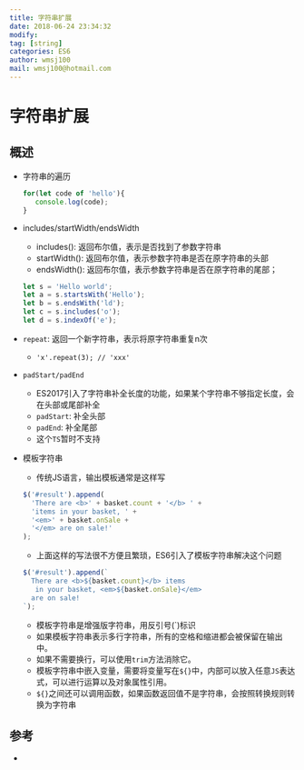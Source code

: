 ```yaml
---
title: 字符串扩展 
date: 2018-06-24 23:34:32	
modify: 
tag: [string]
categories: ES6
author: wmsj100
mail: wmsj100@hotmail.com
---
```


# 字符串扩展

## 概述
- 字符串的遍历
	```ts
	for(let code of 'hello'){
	   console.log(code);
	}
	```

- includes/startWidth/endsWidth
	- includes(): 返回布尔值，表示是否找到了参数字符串
	- startWidth(): 返回布尔值，表示参数字符串是否在原字符串的头部
	- endsWidth(): 返回布尔值，表示参数字符串是否在原字符串的尾部；
	```ts
	let s = 'Hello world';
	let a = s.startsWith('Hello');
	let b = s.endsWith('ld');
	let c = s.includes('o');
	let d = s.indexOf('e');
	```

- `repeat`: 返回一个新字符串，表示将原字符串重复n次
	- `'x'.repeat(3); // 'xxx'`

- `padStart/padEnd`
	- ES2017引入了字符串补全长度的功能，如果某个字符串不够指定长度，会在头部或尾部补全
	- `padStart`: 补全头部
	- `padEnd`: 补全尾部
	- 这个`TS`暂时不支持

- 模板字符串
	- 传统JS语言，输出模板通常是这样写
	```ts
	$('#result').append(
	  'There are <b>' + basket.count + '</b> ' +
	  'items in your basket, ' +
	  '<em>' + basket.onSale +
	  '</em> are on sale!'
	);
	```
	- 上面这样的写法很不方便且繁琐，ES6引入了模板字符串解决这个问题
	```ts
	$('#result').append(`
	  There are <b>${basket.count}</b> items
	   in your basket, <em>${basket.onSale}</em>
	  are on sale!
	`);
	```
	- 模板字符串是增强版字符串，用反引号(`)标识
	- 如果模板字符串表示多行字符串，所有的空格和缩进都会被保留在输出中。
	- 如果不需要换行，可以使用`trim`方法消除它。
	- 模板字符串中嵌入变量，需要将变量写在`${}`中，内部可以放入任意`JS`表达式，可以进行运算以及对象属性引用。
	- `${}`之间还可以调用函数，如果函数返回值不是字符串，会按照转换规则转换为字符串
## 参考
- []()
